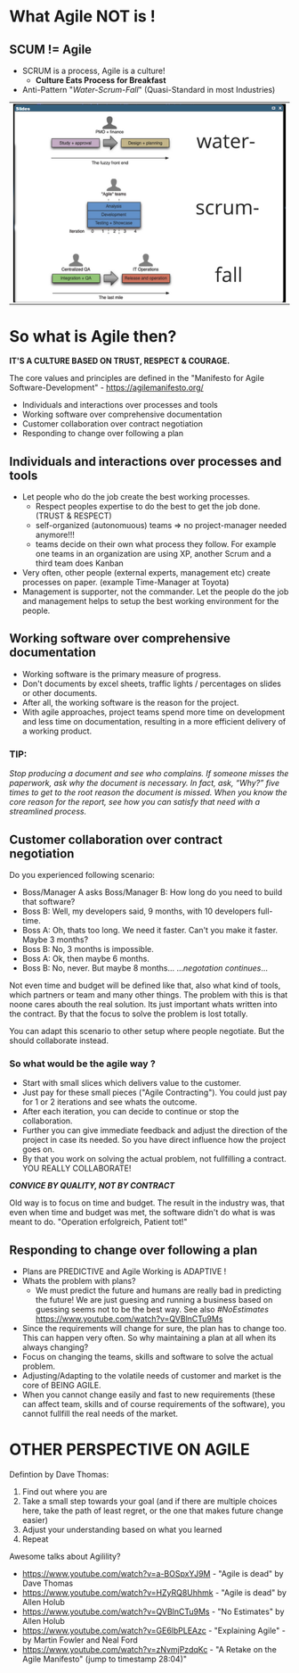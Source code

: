 # What Agile NOT is !


## SCUM != Agile 

* SCRUM is a process, Agile is a culture! 
  * **Culture Eats Process for Breakfast**
* Anti-Pattern "_Water-Scrum-Fall_" (Quasi-Standard in most Industries)

<table><tr><td>
<img align="center" src="waterscrumfall.png" title="struct vs. map" width="650">
</td></tr></table>

# So what is Agile then?

**IT'S A CULTURE BASED ON TRUST, RESPECT & COURAGE.**

The core values and principles are defined in the "Manifesto for Agile Software-Development" - https://agilemanifesto.org/

- Individuals and interactions over processes and tools
- Working software over comprehensive documentation
- Customer collaboration over contract negotiation
- Responding to change over following a plan


## Individuals and interactions over processes and tools

* Let people who do the job create the best working processes.
  - Respect peoples expertise to do the best to get the job done. (TRUST & RESPECT)
  - self-organized (autonomuous) teams => no project-manager needed anymore!!!
  - teams decide on their own what process they follow. For example one teams in an organization are using XP, another Scrum and a third team does Kanban
* Very often, other people (external experts, management etc) create processes on paper. (example Time-Manager at Toyota) 
* Management is supporter, not the commander. Let the people do the job and management helps to setup the best working environment for the people. 

## Working software over comprehensive documentation

* Working software is the primary measure of progress.
* Don't documents by excel sheets, traffic lights / percentages on slides or other documents.
* After all, the working software is the reason for the project.
* With agile approaches, project teams spend more time on development and less time on documentation, resulting in a more efficient delivery of a working product.


### TIP:
_Stop producing a document and see who complains. If someone misses the paperwork, ask why the document is necessary. In fact, ask, “Why?” five times to get to the root reason the document is missed. When you know the core reason for the report, see how you can satisfy that need with a streamlined process._

## Customer collaboration over contract negotiation

Do you experienced following scenario:

* Boss/Manager A asks Boss/Manager B: How long do you need to build that software?
* Boss B: Well, my developers said, 9 months, with 10 developers full-time.
* Boss A: Oh, thats too long. We need it faster. Can't you make it faster. Maybe 3 months?
* Boss B: No, 3 months is impossible.
* Boss A: Ok, then maybe 6 months.
* Boss B: No, never. But maybe 8 months...
..._negotation continues_...

Not even time and budget will be defined like that, also what kind of tools, which partners or team and many other things. The problem with this is that noone cares abouth the real solution. Its just important whats written into the contract. By that the focus to solve the problem is lost totally.

You can adapt this scenario to other setup where people negotiate. But the should collaborate instead.

### So what would be the agile way ?

* Start with small slices which delivers value to the customer. 
* Just pay for these small pieces ("Agile Contracting"). You could just pay for 1 or 2 iterations and see whats the outcome. 
* After each iteration, you can decide to continue or stop the collaboration.
* Further you can give immediate feedback and adjust the direction of the project in case its needed. So you have direct influence how the project goes on.
* By that you work on solving the actual problem, not fullfilling a contract. YOU REALLY COLLABORATE!
  
_**CONVICE BY QUALITY, NOT BY CONTRACT**_

Old way is to focus on time and budget. The result in the industry was, that even when time and budget was met, the software didn't do what is was meant to do. "Operation erfolgreich, Patient tot!"

## Responding to change over following a plan

* Plans are PREDICTIVE and Agile Working is ADAPTIVE !
* Whats the problem with plans?
  * We must predict the future and humans are really bad in predicting the future! We are just guesing and running a business based on guessing seems not to be the best way. See also _#NoEstimates_ https://www.youtube.com/watch?v=QVBlnCTu9Ms
* Since the requirements will change for sure, the plan has to change too. This can happen very often. So why maintaining a plan at all when its always changing?
* Focus on changing the teams, skills and software to solve the actual problem.
* Adjusting/Adapting to the volatile needs of customer and market is the core of BEING AGILE.
* When you cannot change easily and fast to new requirements (these can affect team, skills and of course requirements of the software), you cannot fullfill the real needs of the market.


# OTHER PERSPECTIVE ON AGILE

Defintion by Dave Thomas:

1. Find out where you are
2. Take a small step towards your goal (and if there are multiple choices here, take the path of least regret, or the one that makes future change easier)
3. Adjust your understanding based on what you learned
4. Repeat


Awesome talks about Agilility?

* https://www.youtube.com/watch?v=a-BOSpxYJ9M - "Agile is dead" by Dave Thomas
* https://www.youtube.com/watch?v=HZyRQ8Uhhmk - "Agile is dead" by Allen Holub
* https://www.youtube.com/watch?v=QVBlnCTu9Ms - "No Estimates" by Allen Holub
* https://www.youtube.com/watch?v=GE6lbPLEAzc - "Explaining Agile" - by Martin Fowler and Neal Ford
* https://www.youtube.com/watch?v=zNvmjPzdqKc - "A Retake on the Agile Manifesto" (jump to timestamp 28:04)"


